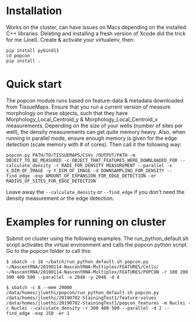 # Installation
Works on the cluster, can have issues on Macs depending on the installed C++ libraries. Deleting and installing a fresh version of Xcode did the trick for me (Joel).
Create & activate your virtualenv, then:

```
pip install pybind11
cd popcon
pip install .
```

# Quick start
The popcon module runs based on feature-data & metadata downloaded from TissueMaps. Ensure that you run a current version of measure morphology on these objects, such that they have Morphology_Local_Centroid_y & Morphology_Local_Centroid_x measurements. Depending on the size of your wells (number of sites per well), the density measurements can get quite memory heavy. Also, when running in parallel mode, ensure enough memory is given for the edge detection (scale memory with # of cores).
Then call it the following way:
```
popcon.py PATH/TO/TISSUEMAPS/CSVs /OUTPUT/PATH -m OBJECT_TO_BE_MEASURED -c OBJECT_THAT_FEATURES_WERE_DOWNLOADED_FOR --calculate_density -r RADI_FOR_DENSITY MEASUREMENT --parallel -x X_DIM_OF_IMAGE -y Y_DIM_OF_IMAGE -d DOWNSAMPLING_FOR_DENSITY --find_edge -exp AMOUNT_OF_EXPANSION_FOR_EDGE_DETECTION -er RADIUS_OF_SITES_FOR_EDGE_DETECTION
```
Leave away the `--calculate_density` or `--find_edge` if you don't need the density measurement or the edge detection.


# Examples for running on cluster

Submit on cluster using the following examples. The run_python_default.sh script activates the virtual environment and calls the popcon python script. Go to the popcon folder to call this:

```
$ sbatch -c 16 ~/batch/run_python_default.sh popcon.py ~/NascentRNA/20190114-NascentRNA-Multiplex/FEATURES/Cells/ ~/NascentRNA/20190114-NascentRNA-Multiplex/FEATURES/POPCON -r 100 200 300 400 500 --parallel -x 2048 -y 2048 -d 4

$ sbatch -c 8 --mem 29000 /data/homes/jluethi/popcon/run_python_default.sh popcon.py /data/homes/jluethi/20190702-StainingTest1/feature-values /data/homes/jluethi/20190702-StainingTest1/popcon_features -m Nuclei -c Nuclei --calculate_density -r 300 400 500 --parallel -d 2 --find_edge -exp 250 -er 1
```
